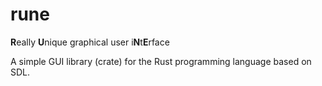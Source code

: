 # rune
**R**eally **U**nique graphical user i**N**t**E**rface

A simple GUI library (crate) for the Rust programming language based on SDL.

